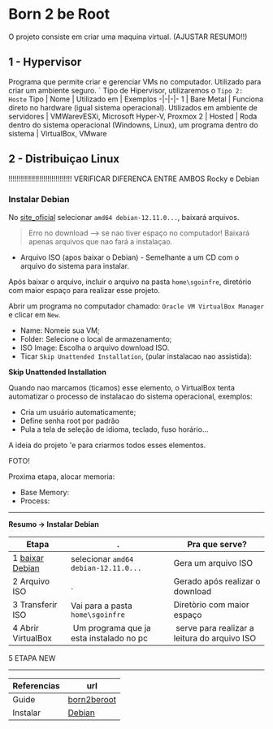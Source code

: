 # Born 2 be Root

O projeto consiste em criar uma maquina virtual. (AJUSTAR RESUMO!!)

## 1 - Hypervisor

Programa que permite criar e gerenciar VMs no computador. Utilizado para criar um ambiente seguro.
´
Tipo de Hipervisor, utilizaremos o `Tipo 2: Hoste`
Tipo | Nome | Utilizado em | Exemplos
-|-|-|-
 1 | Bare Metal | Funciona direto no hardware (igual sistema operacional). Utilizados em ambiente de servidores | VMWarevESXi, Microsoft Hyper-V, Proxmox
 2 | Hosted | Roda dentro do sistema operacional (Windowns, Linux), um programa dentro do sistema | VirtualBox, VMware

## 2 - Distribuiçao Linux

!!!!!!!!!!!!!!!!!!!!!!!!!!!!!!!
VERIFICAR DIFERENCA ENTRE AMBOS
Rocky e Debian

### Instalar Debian

No [site_oficial](www.debian.org/download) selecionar `amd64 debian-12.11.0...`, baixará arquivos.

> Erro no download --> se nao tiver espaço no computador! Baixará apenas arquivos que nao fará a instalaçao. 

- Arquivo ISO (apos baixar o Debian) - Semelhante a um CD com o arquivo do sistema para instalar.

Após baixar o arquivo, incluir o arquivo na pasta `home\sgoinfre`, diretório com maior espaço para realizar esse projeto.

Abrir um programa no computador chamado: `Oracle VM VirtualBox Manager` e clicar em `New`.

- Name: Nomeie sua VM;
- Folder: Selecione o local de armazenamento;
- ISO Image: Escolha o arquivo download ISO.
- Ticar `Skip Unattended Installation`, (pular instalacao nao assistida): 

**Skip Unattended Installation**
 
Quando nao marcamos (ticamos) esse elemento, o VirtualBox tenta automatizar o processo de instalacao do sistema operacional, exemplos:
* Cria um usuário automaticamente;
* Define senha root por padrão
* Pula a tela de seleção de idioma, teclado, fuso horário...

A ideia do projeto 'e para criarmos todos esses elementos.

FOTO!

Proxima etapa, alocar memoria:

- Base Memory:
- Process: 

_________________________________________


**Resumo -> Instalar Debian** 

Etapa | . | Pra que serve?
-|-|-
1 [baixar Debian](www.debian.org/download) | selecionar `amd64 debian-12.11.0...` | Gera um arquivo ISO
2 Arquivo ISO | . | Gerado após realizar o download
3 Transferir ISO | Vai para a pasta `home\sgoinfre` | Diretòrio com maior espaço
4 Abrir VirtualBox | Um programa que ja esta instalado no pc | serve para realizar a leitura do arquivo ISO
5 ETAPA NEW


______________________________

Referencias | url
-|-
Guide | [born2beroot](https://github.com/chlimous/42-born2beroot_guide)
Instalar | [Debian](www.debian.org/distrib/netinst)


